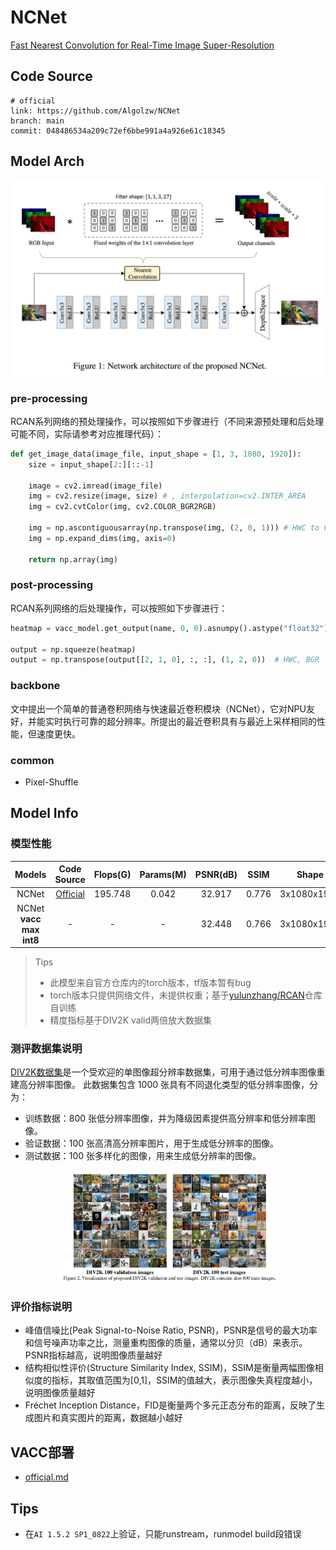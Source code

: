 
# NCNet

[Fast Nearest Convolution for Real-Time Image Super-Resolution](https://arxiv.org/abs/2208.11609)

## Code Source
```
# official
link: https://github.com/Algolzw/NCNet
branch: main
commit: 048486534a209c72ef6bbe991a4a926e61c18345

```


## Model Arch

<div align=center><img src="../../images/ncnet/ncnet.png"></div>

### pre-processing

RCAN系列网络的预处理操作，可以按照如下步骤进行（不同来源预处理和后处理可能不同，实际请参考对应推理代码）：

```python
def get_image_data(image_file, input_shape = [1, 3, 1080, 1920]):
    size = input_shape[2:][::-1]

    image = cv2.imread(image_file)
    img = cv2.resize(image, size) # , interpolation=cv2.INTER_AREA
    img = cv2.cvtColor(img, cv2.COLOR_BGR2RGB)

    img = np.ascontiguousarray(np.transpose(img, (2, 0, 1))) # HWC to CHW
    img = np.expand_dims(img, axis=0)

    return np.array(img)
```

### post-processing

RCAN系列网络的后处理操作，可以按照如下步骤进行：
```python
heatmap = vacc_model.get_output(name, 0, 0).asnumpy().astype("float32")

output = np.squeeze(heatmap)
output = np.transpose(output[[2, 1, 0], :, :], (1, 2, 0))  # HWC, BGR
```

### backbone

文中提出一个简单的普通卷积网络与快速最近卷积模块（NCNet），它对NPU友好，并能实时执行可靠的超分辨率。所提出的最近卷积具有与最近上采样相同的性能，但速度更快。 

### common

- Pixel-Shuffle

## Model Info

### 模型性能

| Models  |  Code Source |Flops(G) | Params(M) | PSNR(dB) | SSIM | Shape |
| :---: | :--: |:--: | :--: | :---: | :----: | :--------: |
| NCNet | [Official](https://github.com/Algolzw/NCNet) |  195.748  |  0.042  |  32.917 | 0.776 | 3x1080x1920|
| NCNet **vacc max int8** |  -  |  -  |  -  |  32.448 | 0.766 |  3x1080x1920  |


> Tips
>
> - 此模型来自官方仓库内的torch版本，tf版本暂有bug
> - torch版本只提供网络文件，未提供权重；基于[yulunzhang/RCAN](https://github.com/yulunzhang/RCAN)仓库自训练
> - 精度指标基于DIV2K valid两倍放大数据集


### 测评数据集说明

[DIV2K数据集](https://data.vision.ee.ethz.ch/cvl/DIV2K/)是一个受欢迎的单图像超分辨率数据集，可用于通过低分辨率图像重建高分辨率图像。
此数据集包含 1000 张具有不同退化类型的低分辨率图像，分为：
- 训练数据：800 张低分辨率图像，并为降级因素提供高分辨率和低分辨率图像。
- 验证数据：100 张高清高分辨率图片，用于生成低分辨率的图像。
- 测试数据：100 张多样化的图像，用来生成低分辨率的图像。

<div  align="center">
<img src="../../images/datasets/div2k.png" width="70%" height="70%">
</div>


### 评价指标说明
- 峰值信噪比(Peak Signal-to-Noise Ratio, PSNR)，PSNR是信号的最大功率和信号噪声功率之比，测量重构图像的质量，通常以分贝（dB）来表示。PSNR指标越高，说明图像质量越好
- 结构相似性评价(Structure Similarity Index, SSIM)，SSIM是衡量两幅图像相似度的指标，其取值范围为[0,1]，SSIM的值越大，表示图像失真程度越小，说明图像质量越好
- Fréchet Inception Distance，FID是衡量两个多元正态分布的距离，反映了生成图片和真实图片的距离，数据越小越好


## VACC部署
- [official.md](./source_code/official.md)

## Tips
- 在`AI 1.5.2 SP1_0822`上验证，只能runstream，runmodel build段错误